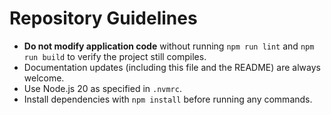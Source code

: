 # Repository Guidelines

- **Do not modify application code** without running `npm run lint` and `npm run build` to verify the project still compiles.
- Documentation updates (including this file and the README) are always welcome.
- Use Node.js 20 as specified in `.nvmrc`.
- Install dependencies with `npm install` before running any commands.
